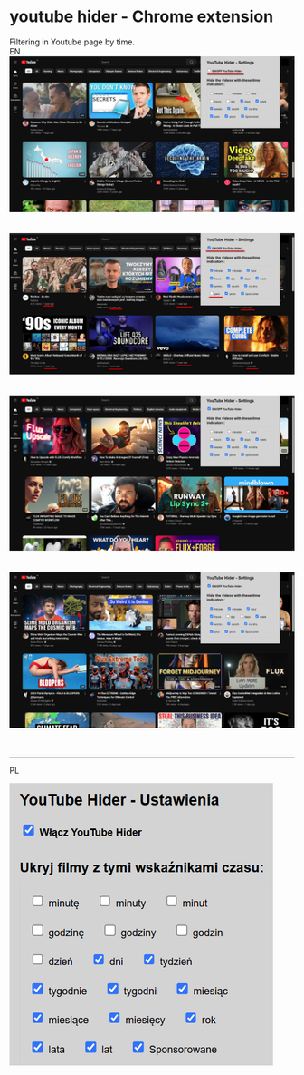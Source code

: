 # youtube hider - Chrome extension

Filtering in Youtube page by time.
<br>
EN
![youtubehiderEN0.png](images/youtubehiderEN0.png)
<br>
<br>
<br>
![youtubehiderEN1.png](images/youtubehiderEN1.png)
<br>
<br>
<br>
![youtubehiderEN2.png](images/youtubehiderEN2.png)
<br>
<br>
<br>
![youtubehiderEN3.png](images/youtubehiderEN3.png)
<br>
<br>
<br>
***

PL

![youtubehiderPL.png](images/youtubehiderPL.png)

